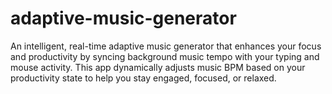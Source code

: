 # adaptive-music-generator
An intelligent, real-time adaptive music generator that enhances your focus and productivity by syncing background music tempo with your typing and mouse activity. This app dynamically adjusts music BPM based on your productivity state to help you stay engaged, focused, or relaxed.
